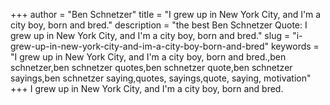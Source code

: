 +++
author = "Ben Schnetzer"
title = "I grew up in New York City, and I'm a city boy, born and bred."
description = "the best Ben Schnetzer Quote: I grew up in New York City, and I'm a city boy, born and bred."
slug = "i-grew-up-in-new-york-city-and-im-a-city-boy-born-and-bred"
keywords = "I grew up in New York City, and I'm a city boy, born and bred.,ben schnetzer,ben schnetzer quotes,ben schnetzer quote,ben schnetzer sayings,ben schnetzer saying,quotes, sayings,quote, saying, motivation"
+++
I grew up in New York City, and I'm a city boy, born and bred.
